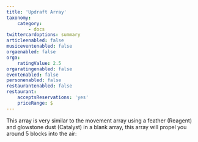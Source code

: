 ```yaml
---
title: 'Updraft Array'
taxonomy:
    category:
        - docs
twittercardoptions: summary
articleenabled: false
musiceventenabled: false
orgaenabled: false
orga:
    ratingValue: 2.5
orgaratingenabled: false
eventenabled: false
personenabled: false
restaurantenabled: false
restaurant:
    acceptsReservations: 'yes'
    priceRange: $
---
```


This array is very similar to the movement array using a feather (Reagent) and glowstone dust (Catalyst) in a blank array, this array will propel you around 5 blocks into the air:
